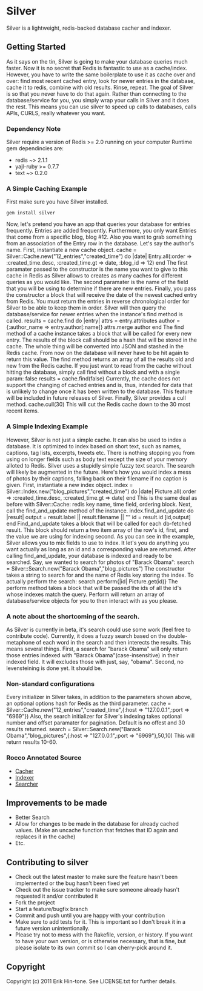 # Silver

Silver is a lightweight, redis-backed database cacher and indexer.

## Getting Started

As it says on the tin, Silver is going to make your database queries much faster. Now it is no secret that Redis is fantastic to use as a cache/index. However, you have to write the same boilerplate to use it as cache over and over: find most recent cached entry, look for newer entries in the database, cache it to redis, combine with old results. Rinse, repeat.
The goal of Silver is so that you never have to do that again. Rather than connecting to the database/service for you, you simply wrap your calls in Silver and it does the rest. This means you can use silver to speed up calls to databases, calls APIs, CURLS, really whatever you want.

### Dependency Note
Silver require a version of Redis >= 2.0 running on your computer
Runtime gem dependincies are:

* redis ~> 2.1.1
* yajl-ruby >= 0.7.7
* text ~> 0.2.0 

### A Simple Caching Example

First make sure you have Silver installed.

    gem install silver

Now, let's pretend you have an app that queries your database for entries frequently. Entries are added frequently. Furthermore, you only want Entries that come from a specific blog, blog #12. Also you want to grab something from an association of the Entry row in the database. Let's say the author's name.
First, instantiate a new cache object.
    cache = Silver::Cache.new("12_entries","created_time") do |date|
      Entry.all(:order => :created_time.desc, :created_time.gt => date, :blog_id => 12)
    end
The first paramater passed to the constructor is the name you want to give to this cache in Redis as Silver allows to creates as many caches for  different queries as you would like. The second paramater is the name of the field that you will be using to determine if there are new entries. Finally, you pass the constructor a block that will receive the date of the newest cached entry from Redis. You must return the entries in reverse chronological order for Silver to be able to keep them in order. Silver will then query the database/service for newer entries when the instance's find method is called.
    results = cache.find do |entry|
      attrs = entry.attributes
      author = {:author_name => entry.author[:name]}
      attrs.merge author
    end
The find method of a cache instance takes a block that will be called for every new entry. The results of the block call should be a hash that will be stored in the cache. The whole thing will be converted into JSON and stashed in the Redis cache. From now on the database will never have to be hit again to return this value. The find method returns an array of all the results old and new from the Redis cache. 
If you just want to read from the cache without hitting the database, simply call find without a block and with a single param:    false
    results = cache.find(false)
Currently, the cache does not support the changing of cached entries and is, thus, intended for data that is unlikely to change once it has been written to the database. This feature will be included in future releases of Silver.
Finally, Silver provides a cull method.
    cache.cull(30)
This will cut the Redis cache down to the 30 most recent items.

### A Simple Indexing Example

However, Silver is not just a simple cache. It can also be used to index a database. It is optimized to index based on short text, such as names, captions, tag lists, excerpts, tweets etc. There is nothing stopping you from using on longer fields such as body text except the size of your memory alloted to Redis. Silver uses a stupidly simple fuzzy text search. The search will likely be augmented in the future.
Here's how you would index a mess of photos by their captions, falling back on their filename if no caption is given.
First, instantiate a new index object.
    index = Silver::Index.new("blog_pictures","created_time") do |date|
      Picture.all(:order => :created_time.desc, :created_time.gt => date)
    end
This is the same deal as before with Silver::Cache: redis key name, time field, ordering block.
Next, call the find_and_update method of the instance.
    index.find_and_update do |result|
      output = result.label || result.filename || ""
      id = result.id
      [id,output]
    end
Find_and_update takes a block that will be called for each db-fetched result. This block should return a two item array of the row's id, first, and the value we are using for indexing second. As you can see in the example, Silver allows you to mix fields to use to index. It let's you do anything you want actually as long as an id and a corresponding value are returned. After calling find_and_update, your database is indexed and ready to be searched. Say, we wanted to search for photos of "Barack Obama":
    search = Silver::Search.new("Barack Obama","blog_pictures")
The constructor takes a string to search for and the name of Redis key storing the index. To actually perform the search:
    search.perform{|id| Picture.get(id)}
The perform method takes a block that will be passed the ids of all the id's whose indexes match the query. Perform will return an array of database/service objects for you to then interact with as you please.

### A note about the shortcoming of the search.

As Silver is currently in beta, it's search could use some work (feel free to contribute code). Currently, it does a fuzzy search based on the double-metaphone of each word in the search and then interects the results. This means several things. First, a search for "barack Obama" will only return those entries indexed with "Barack Obama"(case-insensitive) in their indexed field. It will excludes those with just, say, "obama". Second, no levensteining is done yet. It should be.

### Non-standard configurations

Every initializer in Silver takes, in addition to the parameters shown above, an optional options hash for Redis as the third parameter.
    cache = Silver::Cache.new("12_entries","created_time",{:host => "127.0.0.1",:port => "6969"})
Also, the search initializer for Silver's indexing takes optional number and offset paramater for pagination. Default is no offest and 30 results returned.
    search = Silver::Search.new("Barack Obama","blog_pictures",{:host => "127.0.0.1",:port => "6969"},50,10)
This will return results 10-60.

### Rocco Annotated Source

* [Cacher](http://tpm.github.com/Silver/cache.html)
* [Indexer](http://tpm.github.com/Silver/indexer.html)
* [Searcher](http://tpm.github.com/Silver/search.html)

## Improvements to be made

* Better Search
* Allow for changes to be made in the database for already cached values. (Make an uncache function that fetches that ID again and replaces it in the cache)
* Etc.

## Contributing to silver
 
* Check out the latest master to make sure the feature hasn't been implemented or the bug hasn't been fixed yet
* Check out the issue tracker to make sure someone already hasn't requested it and/or contributed it
* Fork the project
* Start a feature/bugfix branch
* Commit and push until you are happy with your contribution
* Make sure to add tests for it. This is important so I don't break it in a future version unintentionally.
* Please try not to mess with the Rakefile, version, or history. If you want to have your own version, or is otherwise necessary, that is fine, but please isolate to its own commit so I can cherry-pick around it.

## Copyright

Copyright (c) 2011 Erik Hin-tone. See LICENSE.txt for
further details.

